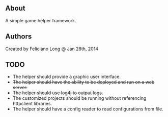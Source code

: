About
------------------------
A simple game helper framework.

Authors
------------------------
Created by Feliciano Long @ Jan 28th, 2014

TODO
------------------------
* The helper should provide a graphic user interface.
* ~~The helper should have the ability to be deployed and run on a web server.~~
* ~~The helper should use log4j to output logs.~~
* The customized projects should be running without referencing httpclient libraries.
* The helper should have a config reader to read configurations from file.